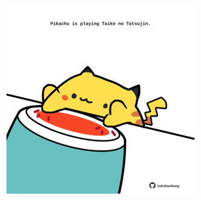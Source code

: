 <!-- built at 14/01/2025, 04:00:44 UTC -->
<p align="center">
  <img width="500" height="500" src="./ReadmeImage.svg">
</p>
